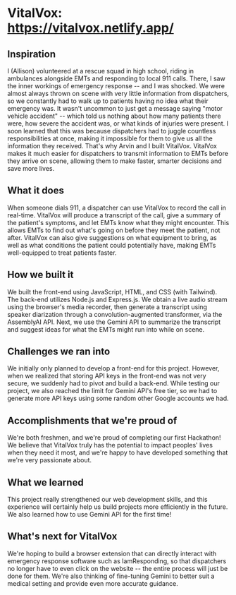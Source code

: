 # VitalVox: https://vitalvox.netlify.app/

## Inspiration
I (Allison) volunteered at a rescue squad in high school, riding in ambulances alongside EMTs and responding to local 911 calls. There, I saw the inner workings of emergency response -- and I was shocked. We were almost always thrown on scene with very little information from dispatchers, so we constantly had to walk up to patients having no idea what their emergency was. It wasn't uncommon to just get a message saying "motor vehicle accident" -- which told us nothing about how many patients there were, how severe the accident was, or what kinds of injuries were present. I soon learned that this was because dispatchers had to juggle countless responsibilities at once, making it impossible for them to give us all the information they received. That's why Arvin and I built VitalVox. VitalVox makes it much easier for dispatchers to transmit information to EMTs before they arrive on scene, allowing them to make faster, smarter decisions and save more lives.

## What it does
When someone dials 911, a dispatcher can use VitalVox to record the call in real-time. VitalVox will produce a transcript of the call, give a summary of the patient's symptoms, and let EMTs know what they might encounter. This allows EMTs to find out what's going on before they meet the patient, not after. VitalVox can also give suggestions on what equipment to bring, as well as what conditions the patient could potentially have, making EMTs well-equipped to treat patients faster.

## How we built it
We built the front-end using JavaScript, HTML, and CSS (with Tailwind). The back-end utilizes Node.js and Express.js. We obtain a live audio stream using the browser's media recorder, then generate a transcript using speaker diarization through a convolution-augmented transformer, via the AssemblyAI API. Next, we use the Gemini API to summarize the transcript and suggest ideas for what the EMTs might run into while on scene.

## Challenges we ran into
We initially only planned to develop a front-end for this project. However, when we realized that storing API keys in the front-end was not very secure, we suddenly had to pivot and build a back-end. While testing our project, we also reached the limit for Gemini API's free tier, so we had to generate more API keys using some random other Google accounts we had.

## Accomplishments that we're proud of
We're both freshmen, and we're proud of completing our first Hackathon! We believe that VitalVox truly has the potential to impact peoples' lives when they need it most, and we're happy to have developed something that we're very passionate about. 

## What we learned
This project really strengthened our web development skills, and this experience will certainly help us build projects more efficiently in the future. We also learned how to use Gemini API for the first time!

## What's next for VitalVox
We're hoping to build a browser extension that can directly interact with emergency response software such as IamResponding, so that dispatchers no longer have to even click on the website -- the entire process will just be done for them. We're also thinking of fine-tuning Gemini to better suit a medical setting and provide even more accurate guidance.
